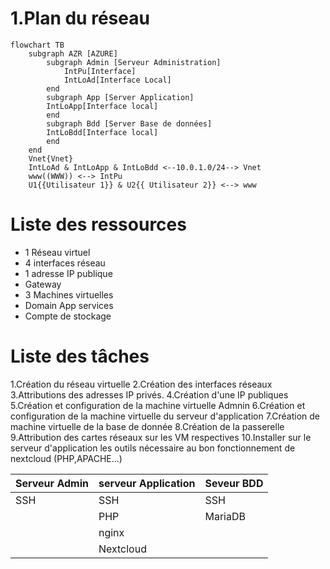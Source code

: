 # 1.Plan du réseau
```mermaid
flowchart TB
    subgraph AZR [AZURE]
        subgraph Admin [Serveur Administration]
            IntPu[Interface]
            IntLoAd[Interface Local]
        end
        subgraph App [Server Application]
        IntLoApp[Interface local]
        end
        subgraph Bdd [Server Base de données]
        IntLoBdd[Interface local]
        end
    end
    Vnet{Vnet}
    IntLoAd & IntLoApp & IntLoBdd <--10.0.1.0/24--> Vnet
    www((WWW)) <--> IntPu
    U1{{Utilisateur 1}} & U2{{ Utilisateur 2}} <--> www
```

# Liste des ressources

* 1 Réseau virtuel
* 4 interfaces réseau
* 1 adresse IP publique
* Gateway
* 3 Machines virtuelles
* Domain App services
* Compte de stockage


# Liste des tâches

1.Création du réseau virtuelle
2.Création des interfaces réseaux
3.Attributions des adresses IP privés.
4.Création d'une IP publiques
5.Création et configuration de la machine virtuelle Admnin
6.Création et configuration de la machine virtuelle du serveur d'application
7.Création de machine virtuelle de la base de donnée
8.Création de la passerelle
9.Attribution des cartes réseaux sur les VM respectives
10.Installer sur le serveur d'application les outils nécessaire au bon fonctionnement de nextcloud (PHP,APACHE...)


| Serveur Admin | serveur Application | Seveur BDD |
|---|---|---|
| SSH | SSH | SSH |
|  | PHP | MariaDB |
|  | nginx |  |
|  | Nextcloud |  |
